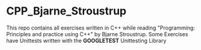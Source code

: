 # CPP_Bjarne_Stroustrup
This repo contains all exercises written in C++ while reading
"Programming: Principles and practice using C++"
by Bjarne Stroustrup.
Some Exercises have Unittests written with the **GOOGLETEST** Unittesting Library
